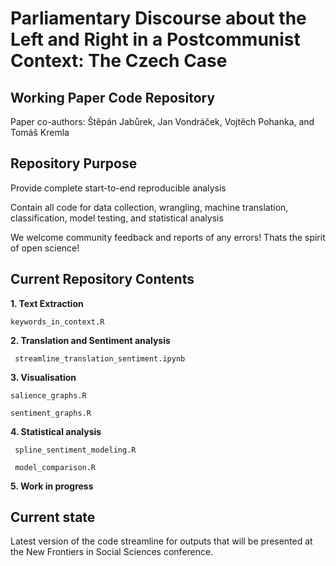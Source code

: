 # Parliamentary Discourse about the Left and Right in a Postcommunist Context: The Czech Case

## Working Paper Code Repository

Paper co-authors: Štěpán Jabůrek, Jan Vondráček, Vojtěch Pohanka, and Tomáš Kremla 


## Repository Purpose

Provide complete start-to-end reproducible analysis

Contain all code for data collection, wrangling, machine translation, classification, model testing, and statistical analysis

We welcome community feedback and reports of any errors! Thats the spirit of open science!

## Current Repository Contents
**1. Text Extraction**

    keywords_in_context.R

**2. Translation and Sentiment analysis**

     streamline_translation_sentiment.ipynb

**3. Visualisation**
  
    salience_graphs.R

    sentiment_graphs.R

**4. Statistical analysis**

     spline_sentiment_modeling.R

     model_comparison.R

**5. Work in progress**


## Current state

Latest version of the code streamline for outputs that will be presented at the New Frontiers in Social Sciences conference.
